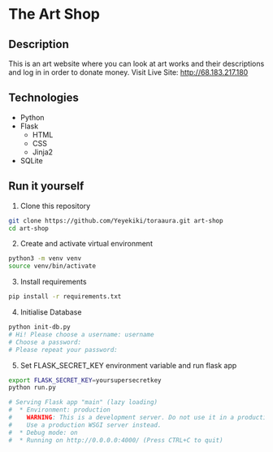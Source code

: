 # The Art Shop

## Description
This is an art website where you can look at art works  and their descriptions and log in in order to donate money.
Visit Live Site: http://68.183.217.180
## Technologies
- Python
- Flask
    - HTML
    - CSS
    - Jinja2 
- SQLite

## Run it yourself
1. Clone this repository
```bash
git clone https://github.com/Yeyekiki/toraaura.git art-shop
cd art-shop
```
2. Create and activate virtual environment
```bash
python3 -m venv venv
source venv/bin/activate
```

3. Install requirements
```bash
pip install -r requirements.txt
```

4. Initialise Database
```bash
python init-db.py
# Hi! Please choose a username: username
# Choose a password: 
# Please repeat your password: 
```

5. Set FLASK_SECRET_KEY environment variable and run flask app
```bash
export FLASK_SECRET_KEY=yoursupersecretkey
python run.py

# Serving Flask app "main" (lazy loading)
#  * Environment: production
#    WARNING: This is a development server. Do not use it in a production deployment.
#    Use a production WSGI server instead.
#  * Debug mode: on
#  * Running on http://0.0.0.0:4000/ (Press CTRL+C to quit)
```